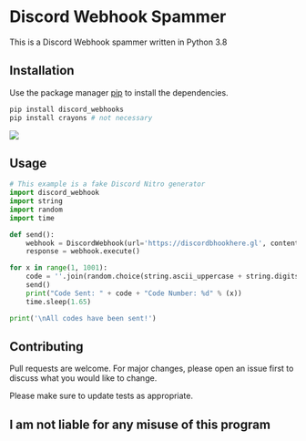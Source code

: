 # Discord Webhook Spammer
This is a Discord Webhook spammer written in Python 3.8

## Installation

Use the package manager [pip](https://pip.pypa.io/en/stable/) to install the dependencies.

```bash
pip install discord_webhooks
pip install crayons # not necessary
```

![](https://media1.tenor.com/images/87ac754fec2a9be43ea2a760144fa771/tenor.gif)

## Usage

```python
# This example is a fake Discord Nitro generator
import discord_webhook
import string
import random
import time

def send():
    webhook = DiscordWebhook(url='https://discordbhookhere.gl', content="discord.gift/" + code)
    response = webhook.execute()

for x in range(1, 1001):
    code = ''.join(random.choice(string.ascii_uppercase + string.digits + string.ascii_lowercase) for _ in range(16))
    send()
    print("Code Sent: " + code + "Code Number: %d" % (x))
    time.sleep(1.65)

print('\nAll codes have been sent!')
```

## Contributing
Pull requests are welcome. For major changes, please open an issue first to discuss what you would like to change.

Please make sure to update tests as appropriate.

## I am not liable for any misuse of this program